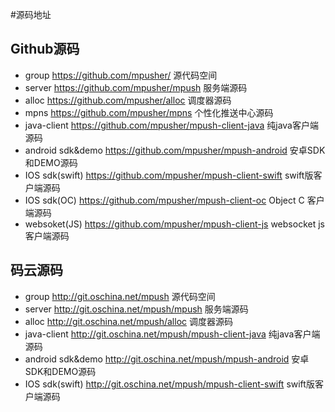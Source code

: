 #源码地址

## Github源码
- group https://github.com/mpusher/ 源代码空间
- server https://github.com/mpusher/mpush 服务端源码
- alloc https://github.com/mpusher/alloc 调度器源码
- mpns https://github.com/mpusher/mpns 个性化推送中心源码
- java-client https://github.com/mpusher/mpush-client-java 纯java客户端源码
- android sdk&demo https://github.com/mpusher/mpush-android 安卓SDK和DEMO源码
- IOS sdk(swift) https://github.com/mpusher/mpush-client-swift swift版客户端源码
- IOS sdk(OC) https://github.com/mpusher/mpush-client-oc Object C 客户端源码
- websoket(JS) https://github.com/mpusher/mpush-client-js websocket js 客户端源码

## 码云源码
- group http://git.oschina.net/mpush 源代码空间
- server http://git.oschina.net/mpush/mpush 服务端源码
- alloc http://git.oschina.net/mpush/alloc 调度器源码
- java-client http://git.oschina.net/mpush/mpush-client-java 纯java客户端源码
- android sdk&demo http://git.oschina.net/mpush/mpush-android 安卓SDK和DEMO源码
- IOS sdk(swift) http://git.oschina.net/mpush/mpush-client-swift swift版客户端源码